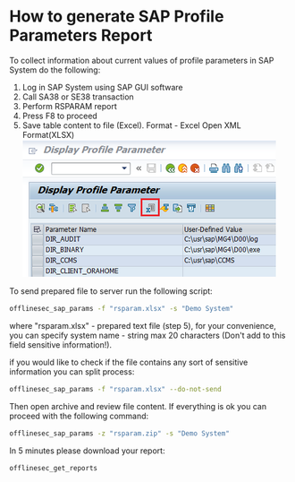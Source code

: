 # How to generate SAP Profile Parameters Report
To collect information about current values of profile parameters in SAP System do the following:
1. Log in SAP System using SAP GUI software
2. Call SA38 or SE38 transaction
3. Perform RSPARAM report
4. Press F8 to proceed
5. Save table content to file (Excel). Format - Excel Open XML Format(XLSX)<br />
![Screenshot](./img/rsparam_save.png)

To send prepared file to server run the following script:
```sh
offlinesec_sap_params -f "rsparam.xlsx" -s "Demo System"
```
where "rsparam.xlsx" - prepared text file (step 5), for your convenience, you can specify system name - string max 20 characters (Don't add to this field sensitive information!).

if you would like to check if the file contains any sort of sensitive information you can split process:
```sh
offlinesec_sap_params -f "rsparam.xlsx" --do-not-send
```
Then open archive and review file content. If everything is ok you can proceed with the following command:
```sh
offlinesec_sap_params -z "rsparam.zip" -s "Demo System"
```

In 5 minutes please download your report:
```sh
offlinesec_get_reports
```